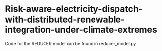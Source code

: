 # Risk-aware-electricity-dispatch-with-distributed-renewable-integration-under-climate-extremes
Code for the REDUCER model can be found in reducer_model.py
